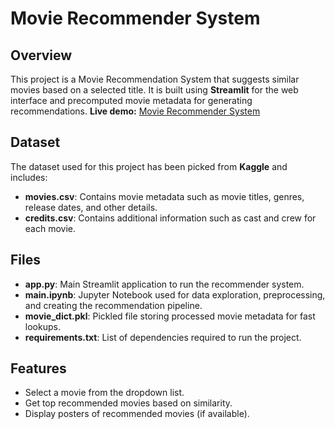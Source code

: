 # Movie Recommender System

## Overview
This project is a Movie Recommendation System that suggests similar movies based on a selected title. It is built using **Streamlit** for the web interface and precomputed movie metadata for generating recommendations.
**Live demo:** [Movie Recommender System](https://movie-recommender-system-arpita.streamlit.app/)

## Dataset
The dataset used for this project has been picked from **Kaggle** and includes:
- **movies.csv**: Contains movie metadata such as movie titles, genres, release dates, and other details.
- **credits.csv**: Contains additional information such as cast and crew for each movie.

## Files
- **app.py**: Main Streamlit application to run the recommender system.
- **main.ipynb**: Jupyter Notebook used for data exploration, preprocessing, and creating the recommendation pipeline.
- **movie_dict.pkl**: Pickled file storing processed movie metadata for fast lookups.
- **requirements.txt**: List of dependencies required to run the project.


## Features
- Select a movie from the dropdown list.
- Get top recommended movies based on similarity.
- Display posters of recommended movies (if available).
